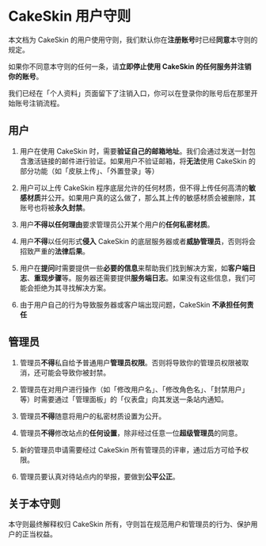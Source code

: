 # CakeSkin 用户守则

本文档为 CakeSkin 的用户使用守则，我们默认你在**注册账号**时已经**同意**本守则的规定。

如果你不同意本守则的任何一条，请**立即停止使用 CakeSkin 的任何服务并注销你的账号**。

我们已经在「个人资料」页面留下了注销入口，你可以在登录你的账号后在那里开始账号注销流程。

## 用户

1. 用户在使用 CakeSkin 时，需要**验证自己的邮箱地址**。我们会通过发送一封包含激活链接的邮件进行验证。如果用户不验证邮箱，将**无法**使用 CakeSkin 的部分功能（如「皮肤上传」、「外置登录」等）

2. 用户可以上传 CakeSkin 程序底层允许的任何材质，但不得上传任何高清的**敏感材质**并公开。如果用户真的这么做了，那么其上传的敏感材质会被删除，其账号也将被**永久封禁**。

3. 用户**不得以任何理由**要求管理员公开某个用户的**任何私密材质**。

4. 用户**不得**以任何形式**侵入** CakeSkin 的底层服务器或者**威胁管理员**，否则将会招致严重的**法律后果**。

5. 用户在**提问**时需要提供一些**必要的信息**来帮助我们找到解决方案，如**客户端日志**、**重现步骤**等。服务器还需要提供**服务端日志**。如果没有这些信息，我们可能会拒绝为其寻找解决方案。

6. 由于用户自己的行为导致服务器或客户端出现问题，CakeSkin **不承担任何责任**

## 管理员

1. 管理员**不得**私自给予普通用户**管理员权限**。否则将导致你的管理员权限被取消，还可能会导致你被封禁。

2. 管理员在对用户进行操作（如「修改用户名」、「修改角色名」、「封禁用户」等）时需要通过「管理面板」的「仪表盘」向其发送一条站内通知。

3. 管理员**不得**随意将用户的私密材质设置为公开。

4. 管理员**不得**修改站点的**任何设置**，除非经过任意一位**超级管理员**的同意。

5. 新的管理员申请需要经过 CakeSkin 所有管理员的评审，通过后方可给予权限。

6. 管理员要认真对待站点内的举报，要做到**公平公正**。

## 关于本守则

本守则最终解释权归 CakeSkin 所有，守则旨在规范用户和管理员的行为、保护用户的正当权益。
